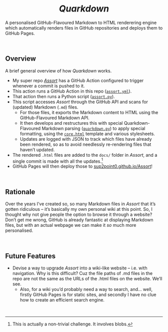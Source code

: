 <h1 align="center"> <em> Quarkdown </em> </h1>

A personalised GitHub-Flavoured Markdown to HTML renderering engine which automatically renders files in GitHub repositories and deploys them to GitHub Pages.


<br>


## Overview

A brief general overview of how *Quarkdown* works.

- My super repo [*Assort*](https://github.com/Sup2point0/Assort) has a GitHub Action configured to trigger whenever a commit is pushed to it.
- This action runs a GitHub Action in this repo ([`assort.yml`](.github/workflows/assort.yml)).
- That action then runs a Python script ([`assort.py`](source/assort.py)).
- This script accesses *Assort* through the GitHub API and scans for (updated) Markdown (`.md`) files.
  - For those files, it exports the Markdown content to HTML using the GitHub-Flavoured Markdown API.
  - It then develops and restructures this with special Quarkdown-Flavoured Markdown parsing ([`quarkdown.py`](source/quarkdown.py)) to apply special formatting, using the [`core.html`](source/resources/core.html) template and various stylesheets.
  - Updates are logged with JSON to track which files have already been rendered, so as to avoid needlessly re-rendering files that haven’t updated.
- The rendered `.html` files are added to the `docs/` folder in *Assort*, and a single commit is made with all the updates.[^combine-commits]
- GitHub Pages will then deploy those to [sup2point0.github.io/Assort](https://sup2point0.github.io/Assort)!

[^combine-commits]: This is actually a non-trivial challenge. It involves blobs.


<br>


## Rationale

Over the years I’ve created so, so many Markdown files in *Assort* that it’s gotten ridiculous – it’s basically my own personal wiki at this point. So, I thought why not give people the option to browse it through a website? Don’t get me wrong, GitHub is already fantastic at displaying Markdown files, but with an actual webpage we can make it *so* much more personalised.


<br>


## Future Features

- Devise a way to upgrade *Assort* into a wiki-like website &ndash; i.e. with navigation. Why is this difficult? Cuz the file paths of .md files in the repo are not the same as the URLs of the .html files on the website. We’ll see.
  - Also, for a wiki you’d probably need a way to search, and... well, firstly GitHub Pages is for static sites, and secondly I have no clue how to create an efficient search engine.


<br>
